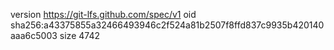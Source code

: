 version https://git-lfs.github.com/spec/v1
oid sha256:a43375855a32466493946c2f524a81b2507f8ffd837c9935b420140aaa6c5003
size 4742
